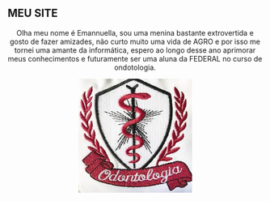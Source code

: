 ## MEU SITE
<center>Olha meu nome é Emannuella, sou uma menina bastante extrovertida e gosto de fazer amizades, não curto muito uma vida de AGRO e por isso me tornei uma amante da informática, espero ao longo desse ano aprimorar meus conhecimentos e futuramente ser uma aluna da FEDERAL no curso de ondotologia. <br>

![Image](mn.png) <br>
</center>

